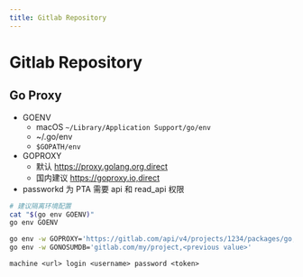 ```yaml
---
title: Gitlab Repository
---
```


# Gitlab Repository


## Go Proxy

- GOENV
  - macOS `~/Library/Application Support/go/env`
  - ~/.go/env
  - `$GOPATH/env`
- GOPROXY
  - 默认 https://proxy.golang.org,direct
  - 国内建议 https://goproxy.io,direct
- passworkd 为 PTA 需要 api 和 read_api 权限

```bash
# 建议隔离环境配置
cat "$(go env GOENV)"
go env GOENV

go env -w GOPROXY='https://gitlab.com/api/v4/projects/1234/packages/go,https://goproxy.io,direct'
go env -w GONOSUMDB='gitlab.com/my/project,<previous value>'
```

```netrc title="~/.netrc"
machine <url> login <username> password <token>
```
